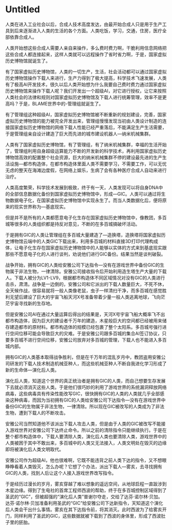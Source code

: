 # Untitled

人类在进入工业社会以后，合成人技术高度发达，由最开始合成人只是用于生产工具到后来逐渐进入人类的生活的各个方面。人类吃饭，学习，交通，住房，医疗全部依靠合成人。

人类开始想这些合成人需要人亲自来操作，多么费时费力啊，干脆利用信息网络把这些合成人都连接起来，这样人类就可以远程操作了省时省力啊，于是，国家虚拟历史博物馆就诞生了。

有了国家虚拟历史博物馆，人类的一切生产，生活，社会活动都可以通过国家虚拟历史博物馆操作下载人来进行，生产力得到了极大提高，科学技术飞速发展，人类有了极高AI开发技术，很久以后人类开始想为什么我要自己费时费力通过国家虚拟历史博物馆来操作下载人呢？我们开发出一个超级AI，对它进行授权，让它来按照人类社会的法律和规则对国家虚拟历史博物馆及下载人进行统筹管理，效率不是更高吗？于是，BLAME世界中的-管理组就诞生了。

有了管理组这种超级AI，国家虚拟历史博物馆被不断重新的规划建设，完善，国家虚拟历史博物馆的能力被完全开发出来，管理组慢慢发现当初由人类设计制造的连接国家虚拟历史博物馆的网络下载人性能已经严重落后，不能满足生产生活需要，于是管理组亲自设计建造了巨大而先进的城市建设机器人—纳米机械集群。

人类有了国家虚拟历史博物馆，有了管理组，有了纳米机械集群，幸福的生活开始了，管理组利用自身超级运算能力不断的开发新的科学技术，再利用国家虚拟历史博物馆高效的配置整个社会资源，巨大的纳米机械集群不停的建设最先进的生产生活设施—都市构造体，在都市构造体里面人类不需要学习，不需要工作，可以无忧无虑的整天在海滩边度假，在网络上娱乐，生病了会有各种医疗合成人自动来进行治疗。

人类高度繁荣，科学技术发展到极致，终于有一天，人类发现可以将自身DNA中的全部信息数据化备份到国家虚拟历史博物馆中，形成—GIC。人类可以通过将生物数据电子化，在国家虚拟历史博物馆中实现永生了。而当人类数据化后，便将原来的现实世界称为—基底现实。

但是并不是所有的人类都愿意电子化生存在国家虚拟历史博物馆中，像教团，多百城等很多的人类组织都是持反对意见，不断的在多百城搞破坏活动。

于是拥有GIC的人类让管理组在多百城大量建造了—造换塔，造换塔将国家虚拟历史博物馆云端中的人类GIC下载出来，利用多百城的材料直接3D打印代理构成体，让电子化生存在国家虚拟历史博物馆中的人能够以实体的方式来到基底现实跟那些不愿意电子化的人进行谈判，劝说他们进行GIC备份。结果当然是谈判破裂。

战争开始，拥有GIC的人类给安雅公司下达指令—没有在游戏世界中备份GIC的生物属于非法生物，一律清除。安雅公司接收指令后开始利用造生塔生产大量的下载人。下载人被分为LV1-LV9，根据都市构造体不同区域情况对没有GIC的人类进行击杀，肃清。战争是一边倒的，安雅公司和它派出的下载人数量巨大，不死不休，全天候作战，很容易就将一般人类像老鼠，虫子一样清扫干净，而多百城在感觉胜利无望后建设了巨大的宇宙飞船天河X号准备带着少量一般人类逃离地球，飞向茫茫宇宙寻找新的生存地。

但是安雅公司AI在通过大量运算后得出的结果是，天河X号宇宙飞船大概率飞不出都市构造体，因为巨大的建设者千万年的建造，木星般巨大的空间都已经被用来储存建造都市的原材料。都市构造体的规模已经包裹了整个太阳系。多百城号强行进行空间位移可能会导致巨大的灾难。于是安雅公司跟多百城的集合AI签订协议，只要多百城不进行空间位移，安雅公司放弃对多百城的管理，下载人也不能进入多百城内部。

拥有GIC的人类基本取得战争胜利，但是在千万年的混乱岁月中，教团盗用安雅公司研发的下载人技术制造机械亚种人，而这些机械亚种人不断自我进化学习形成了新的生命体—演化后人类。

演化后人类，知道这个世界的真正统治者是拥有GIC的人类，而自己想要生存发展下去就必须消灭这些人类。于是他们很巧妙的利用了游戏世界的系统漏洞释放网络病毒，这些病毒具有传染性能改写GIC，很快拥有GIC的人类的人类就几乎全部感染这种病毒，而因为当初拥有GIC的人类给安雅公司下达指令—没有在游戏世界中备份GIC的生物属于非法生物，一律清除。所以现在GIC被改写的人类成为了非法生物，遭到下载人的不断攻击。

安雅公司当然知道他不该派出下载人攻击人类，但是由于人类的GIC被改写不能接入游戏世界对安雅公司下达终止命令。所以之前的清除指令只能继续执行。于是在整个都市构造体中，下载人要清除人类，演化后人类也要清除人类，游戏世界中的人类被困于其中不敢出来，多百城中的人类又无法接入，人类文明处在毁灭的边缘即将被演化后人类文明取代。

安雅公司作为超级AI，他也很难啊，它既不能违背之前人类下达的指令，又不想眼睁睁看着人类毁灭，怎么办呢？它想了个办法，派出下载人—雾亥，去寻找拥有GIC的人类，找到人后让这个人接入游戏世界改写指令。

于是经历过漫长的岁月，雾亥穿越了难以想象的遥远空间，从地球启程一直跋涉到木星边缘。得到了生电社的首席工程师西波的帮助，终于在多百城控制区域得到了圣武的“GIC”，但被超强的“演化后人类”普谢尔夺走，交给了达芬·诺尔林·贝加。达芬·诺尔林·贝加准备利用圣武的“GIC”给安雅公司下达新指令，天知道这个演化后人类会干出什么事情。雾亥在其下达指令前，将其消灭。此时西波为了给雾亥开门，同样利用了圣武的GIC，这些数据就被下载到了西波的身体里，形成了西波肚子里的胚胎。

